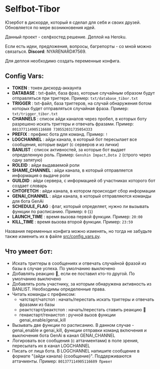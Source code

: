 # Selfbot-Tibor
Юзербот в дискорде, который я сделал для себя и своих друзей. Обновляется по мере возникновения идей.

Данный проект - селфхостед решение. Деплой на Heroku.

Если есть идеи, предложения, вопросы, багрепорты - со мной можно связаться.
**Discord**: NYARENARD#7569.

Для деплоя необходимо создать переменные конфига.
## Config Vars:
 - **TOKEN** : токен дискорд-аккаунта
 - **DATABASE** : txt-файл, база фраз, которые случайным образом будут отправляться при триггере. Пример: `txt/database_tibor.txt`
 - **TRIGGER** : txt-файл, база триггеров, на случай обнаружения ботом которых будет отправляться случайная фраза. Пример: `txt/trigger_tibor.txt`
 - **CHANNELS** : список айди каналов через пробел, в которых боту разрешено искать триггеры и отвечать фразами. Пример: `801377114905116688 730552031735054333`
 - **PREFIX** : префикс бота для команд. Пример: `!`
 - **LOGCHANNEL** : айди канала, в который бот пересылает все сообщения, которые видит (с серверов и из лички)
 - **BANLIST** : список активностей, за которые бот выдает определенную роль. Пример:  `Genshin Impact,Dota 2`   (строго через одну запятую)
 - **ROLEID** : айди выдаваемой роли
 - **SHAME_CHANNEL** : айди канала, в который отправляется информация о выдаче роли
 - **GUILDID** : айди сервера, с информацией об участниках которого бот создает словарь
 - **CHTOFETCH** : айди канала, в котором происходит сбор информации
 - **GENAI_CHANNEL** : айди канала, в который отправляются команды для бота GenAi
 - **SCHEDULE_FLAG** : флаг, который определяет, нужно ли вызывать функции по расписанию. Пример: `0`  (`1`) 
 - **LAUNCH_TIME** : время вызова первой функции. Пример:  `20:00`
 - **KILL_TIME** : время вызова второй функции. Пример:  `23:59`
 
 Названия переменных конфига можно изменять, но тогда не забудьте также изменить их в файле [src/config_vars.py](src/config_vars.py).


## Что умеет бот:
 - Искать триггеры в сообщениях и отвечать случайной фразой из базы в случае успеха. По умолчанию выключено
 - Добавлять реакцию 🤙, если ее поставил кто-то другой. По умолчанию выключено
 - Добавлять роль участнику, за которым обнаружена активность из BANLIST. Необходимы определенные права.
 - Читать команды с префиксом:
	- чатстарт/чатстоп : начать/перестать искать триггеры и отвечать фразами из базы
	- реактстарт/реактстоп : начать/перестать ставить реакцию 🤙
	- генаистарт/генаистоп : ручной вызов функции genai_enable/genai_kill
 - Вызывать две функции по расписанию. В данном случае - genai_enable и genai_kill, функции отправки команд включения и выключения бота GenAi в канал GENAI_CHANNEL
 - Логировать все сообщения (с аттачментами) в поле зрения, пересылать их в канал LOGCHANNEL
 - Писать от лица бота. В LOGCHANNEL напишите сообщение в формате "{айди канала} {сообщение}". Поддерживаются аттачменты. Пример:  `801377114905116689 Привет`
 
